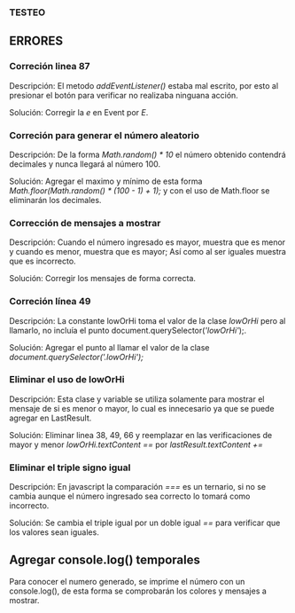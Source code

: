 ### TESTEO

## ERRORES

### Correción linea 87

Descripción:
    El metodo *addEventListener()* estaba mal escrito, por esto al presionar el botón para verificar no realizaba ninguana acción.

Solución:
    Corregir la *e* en Event por *E*.

### Correción para generar el número aleatorio

Descripción:
    De la forma *Math.random() * 10* el número obtenido contendrá decimales y nunca llegará al número 100.

Solución:
    Agregar el maximo y mínimo de esta forma *Math.floor(Math.random() * (100 - 1) + 1);* y con el uso de Math.floor se eliminarán los decimales.

### Corrección de mensajes a mostrar

Descripción:
    Cuando el número ingresado es mayor, muestra que es menor y cuando es menor, muestra que es mayor; Así como al ser iguales muestra que es incorrecto.

Solución:
    Corregir los mensajes de forma correcta.

### Correción línea 49

Descripción:
    La constante lowOrHi toma el valor de la clase *lowOrHi* pero al llamarlo, no incluía el punto document.querySelector(*'lowOrHi'*);.

Solución:
    Agregar el punto al llamar el valor de la clase *document.querySelector('.lowOrHi');*

### Eliminar el uso de lowOrHi

Descripción:
    Esta clase y variable se utiliza solamente para mostrar el mensaje de si es menor o mayor, lo cual es innecesario ya que se puede agregar en LastResult.

Solución:
   Eliminar linea 38, 49, 66 y reemplazar en las verificaciones de mayor y menor *lowOrHi.textContent ==* por *lastResult.textContent +=*

### Eliminar el triple signo igual

Descripción:
    En javascript la comparación *===* es un ternario, si no se cambia aunque el número ingresado sea correcto lo tomará como incorrecto.

Solución:
    Se cambia el triple igual por un doble igual *==* para verificar que los valores sean iguales.
## Agregar console.log() temporales

Para conocer el numero generado, se imprime el número con un console.log(), de esta forma se comprobarán los colores y mensajes a mostrar.
